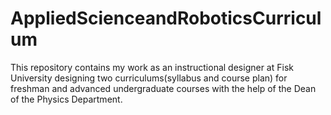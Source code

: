 # AppliedScienceandRoboticsCurriculum
This repository contains my work as an instructional designer at Fisk University designing two curriculums(syllabus and course plan) for freshman and advanced undergraduate courses with the help of the Dean of the Physics Department.
